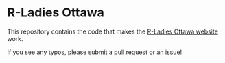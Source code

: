 # R-Ladies Ottawa

This repository contains the code that makes the [R-Ladies Ottawa website](https://rladies-ottawa.github.io/) work.

If you see any typos, please submit a pull request or an [issue](https://github.com/RLadies-Ottawa/RLadies-Ottawa.github.io/issues/new)!